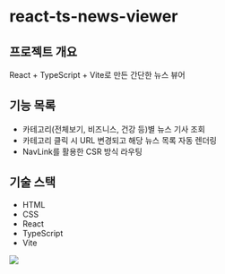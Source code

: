 # react-ts-news-viewer

## 프로젝트 개요
React + TypeScript + Vite로 만든 간단한 뉴스 뷰어

## 기능 목록
- 카테고리(전체보기, 비즈니스, 건강 등)별 뉴스 기사 조회
- 카테고리 클릭 시 URL 변경되고 해당 뉴스 목록 자동 렌더링
- NavLink를 활용한 CSR 방식 라우팅

## 기술 스택
- HTML
- CSS
- React
- TypeScript
- Vite

![](https://velog.velcdn.com/images/gayeong__0916/post/4a460b05-a787-47d7-9cf4-07175901b60f/image.png)
